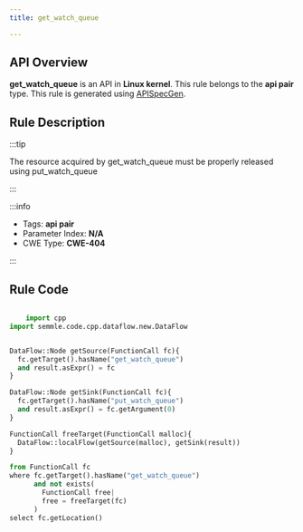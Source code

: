 ```yaml
---
title: get_watch_queue

---
```



## API Overview
**get_watch_queue** is an API in **Linux kernel**. This rule belongs to the **api pair** type. This rule is generated using [APISpecGen](../../tools/APISpecGen).
## Rule Description

:::tip

The resource acquired by get_watch_queue must be properly released using put_watch_queue

:::

:::info

- Tags: **api pair**
- Parameter Index: **N/A**
- CWE Type: **CWE-404**

:::

## Rule Code
```python

    import cpp
import semmle.code.cpp.dataflow.new.DataFlow


DataFlow::Node getSource(FunctionCall fc){
  fc.getTarget().hasName("get_watch_queue")
  and result.asExpr() = fc
}

DataFlow::Node getSink(FunctionCall fc){
  fc.getTarget().hasName("put_watch_queue")
  and result.asExpr() = fc.getArgument(0)
}

FunctionCall freeTarget(FunctionCall malloc){
  DataFlow::localFlow(getSource(malloc), getSink(result))
}

from FunctionCall fc
where fc.getTarget().hasName("get_watch_queue")
      and not exists(
        FunctionCall free| 
        free = freeTarget(fc)
      )
select fc.getLocation()

    
```
